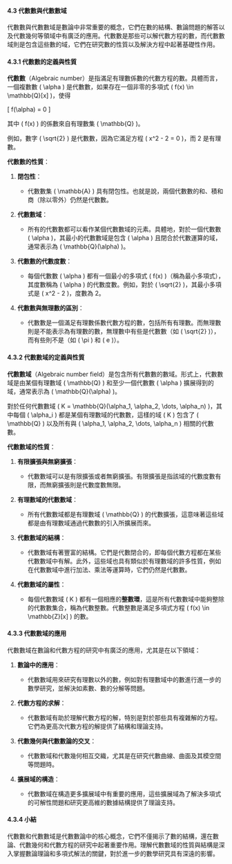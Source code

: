 #### 4.3 代數數與代數數域

代數數與代數數域是數論中非常重要的概念，它們在數的結構、數論問題的解答以及代數幾何等領域中有廣泛的應用。代數數是那些可以解代數方程的數，而代數數域則是包含這些數的域，它們在研究數的性質以及解決方程中起著基礎性作用。

#### 4.3.1 代數數的定義與性質

**代數數**（Algebraic number）是指滿足有理數係數的代數方程的數。具體而言，一個複數數 \( \alpha \) 是代數數，如果存在一個非零的多項式 \( f(x) \in \mathbb{Q}[x] \)，使得

\[
f(\alpha) = 0
\]

其中 \( f(x) \) 的係數來自有理數集 \( \mathbb{Q} \)。

例如，數字 \( \sqrt{2} \) 是代數數，因為它滿足方程 \( x^2 - 2 = 0 \)，而 2 是有理數。

**代數數的性質**：

1. **閉包性**：
   - 代數數集 \( \mathbb{A} \) 具有閉包性。也就是說，兩個代數數的和、積和商（除以零外）仍然是代數數。
   
2. **代數數域**：
   - 所有的代數數都可以看作某個代數數域的元素。具體地，對於一個代數數 \( \alpha \)，其最小的代數數域是包含 \( \alpha \) 且閉合於代數運算的域，通常表示為 \( \mathbb{Q}(\alpha) \)。

3. **代數數的代數度數**：
   - 每個代數數 \( \alpha \) 都有一個最小的多項式 \( f(x) \)（稱為最小多項式），其度數稱為 \( \alpha \) 的代數度數。例如，對於 \( \sqrt{2} \)，其最小多項式是 \( x^2 - 2 \)，度數為 2。

4. **代數數與無理數的區別**：
   - 代數數是一個滿足有理數係數代數方程的數，包括所有有理數。而無理數則是不能表示為有理數的數，無理數中有些是代數數（如 \( \sqrt{2} \)），而有些則不是（如 \( \pi \) 和 \( e \)）。

#### 4.3.2 代數數域的定義與性質

**代數數域**（Algebraic number field）是包含所有代數數的數域。形式上，代數數域是由某個有理數域 \( \mathbb{Q} \) 和至少一個代數數 \( \alpha \) 擴展得到的域，通常表示為 \( \mathbb{Q}(\alpha) \)。

對於任何代數數域 \( K = \mathbb{Q}(\alpha_1, \alpha_2, \dots, \alpha_n) \)，其中每個 \( \alpha_i \) 都是某個有理數域的代數數，這樣的域 \( K \) 包含了 \( \mathbb{Q} \) 以及所有與 \( \alpha_1, \alpha_2, \dots, \alpha_n \) 相關的代數數。

**代數數域的性質**：

1. **有限擴張與無窮擴張**：
   - 代數數域可以是有限擴張或者無窮擴張。有限擴張是指該域的代數度數有限，而無窮擴張則是代數度數無限。
   
2. **有理數域的代數數域**：
   - 所有代數數域都是有理數域 \( \mathbb{Q} \) 的代數擴張，這意味著這些域都是由有理數域通過代數數的引入所擴展而來。

3. **代數數域的結構**：
   - 代數數域有著豐富的結構。它們是代數閉合的，即每個代數方程都在某些代數數域中有解。此外，這些域也具有類似於有理數域的許多性質，例如在代數數域中進行加法、乘法等運算時，它們仍然是代數數。

4. **代數數域的屬性**：
   - 每個代數數域 \( K \) 都有一個相應的**整數環**，這是所有代數數域中能夠整除的代數數集合，稱為代數整數。代數整數是滿足多項式方程 \( f(x) \in \mathbb{Z}[x] \) 的數。

#### 4.3.3 代數數域的應用

代數數域在數論和代數方程的研究中有廣泛的應用，尤其是在以下領域：

1. **數論中的應用**：
   - 代數數域用來研究有理數以外的數，例如對有理數域中的數進行進一步的數學研究，並解決如素數、數的分解等問題。

2. **代數方程的求解**：
   - 代數數域有助於理解代數方程的解，特別是對於那些具有複雜解的方程。它們為更高次代數方程的解提供了結構和理論支持。

3. **代數幾何與代數數論的交叉**：
   - 代數數域和代數幾何相互交織，尤其是在研究代數曲線、曲面及其模空間等問題時。

4. **擴展域的構造**：
   - 代數數域在構造更多擴展域中有重要的應用，這些擴展域為了解決多項式的可解性問題和研究更高維的數據結構提供了理論支持。

#### 4.3.4 小結

代數數和代數數域是代數數論中的核心概念，它們不僅揭示了數的結構，還在數論、代數幾何和代數方程的研究中起著重要作用。理解代數數域的性質與結構是深入掌握數論理論和多項式解法的關鍵，對於進一步的數學研究具有深遠的影響。